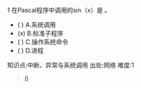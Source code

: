 1
在Pascal程序中调用的sin（x）是 。
- ( ) A.系统调用
- (x) B.标准子程序
- ( ) C.操作系统命令
- ( ) D.进程

知识点:中断、异常与系统调用
出处:网络
难度:1
> B
